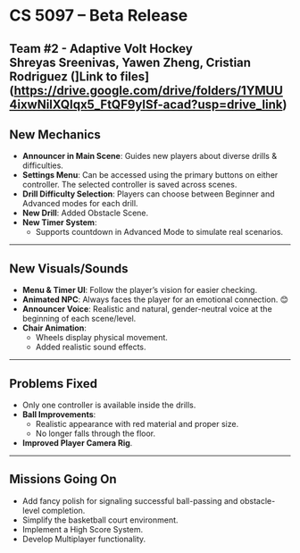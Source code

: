 # CS 5097 – Beta Release  
**Team #2 - Adaptive Volt Hockey**  
**Shreyas Sreenivas, Yawen Zheng, Cristian Rodriguez**
(]Link to files](https://drive.google.com/drive/folders/1YMUU4ixwNilXQIqx5_FtQF9yISf-acad?usp=drive_link)
---

## **New Mechanics**
- **Announcer in Main Scene**: Guides new players about diverse drills & difficulties.  
- **Settings Menu**: Can be accessed using the primary buttons on either controller. The selected controller is saved across scenes.  
- **Drill Difficulty Selection**: Players can choose between Beginner and Advanced modes for each drill.  
- **New Drill**: Added Obstacle Scene.  
- **New Timer System**:  
  - Supports countdown in Advanced Mode to simulate real scenarios.  

---

## **New Visuals/Sounds**
- **Menu & Timer UI**: Follow the player’s vision for easier checking.  
- **Animated NPC**: Always faces the player for an emotional connection. 😊  
- **Announcer Voice**: Realistic and natural, gender-neutral voice at the beginning of each scene/level.  
- **Chair Animation**:  
  - Wheels display physical movement.  
  - Added realistic sound effects.  

---

## **Problems Fixed**
- Only one controller is available inside the drills.  
- **Ball Improvements**:  
  - Realistic appearance with red material and proper size.  
  - No longer falls through the floor.  
- **Improved Player Camera Rig**.  

---

## **Missions Going On**
- Add fancy polish for signaling successful ball-passing and obstacle-level completion.  
- Simplify the basketball court environment.  
- Implement a High Score System.  
- Develop Multiplayer functionality.  
